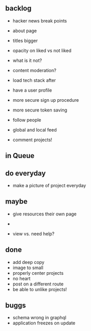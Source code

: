 ## backlog

- hacker news break points
- about page
- titles bigger
- opacity on liked vs not liked

- what is it not?

- content moderation?

- load tech stack after

- have a user profile

- more secure sign up procedure

- more secure token saving

- follow people
- global and local feed

- comment projects!

## in Queue

## do everyday

- make a picture of project everyday

## maybe

- give resources their own page

-
- view vs. need help?

## done

- add deep copy
- image to small
- properly center projects
- no heart
- post on a different route
- be able to unlike projects!

## buggs

- schema wrong in graphql
- application freezes on update
